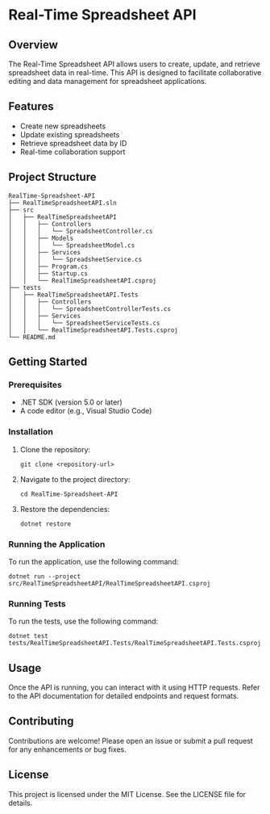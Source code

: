 # Real-Time Spreadsheet API

## Overview
The Real-Time Spreadsheet API allows users to create, update, and retrieve spreadsheet data in real-time. This API is designed to facilitate collaborative editing and data management for spreadsheet applications.

## Features
- Create new spreadsheets
- Update existing spreadsheets
- Retrieve spreadsheet data by ID
- Real-time collaboration support

## Project Structure
```
RealTime-Spreadsheet-API
├── RealTimeSpreadsheetAPI.sln
├── src
│   ├── RealTimeSpreadsheetAPI
│   │   ├── Controllers
│   │   │   └── SpreadsheetController.cs
│   │   ├── Models
│   │   │   └── SpreadsheetModel.cs
│   │   ├── Services
│   │   │   └── SpreadsheetService.cs
│   │   ├── Program.cs
│   │   ├── Startup.cs
│   │   └── RealTimeSpreadsheetAPI.csproj
├── tests
│   ├── RealTimeSpreadsheetAPI.Tests
│   │   ├── Controllers
│   │   │   └── SpreadsheetControllerTests.cs
│   │   ├── Services
│   │   │   └── SpreadsheetServiceTests.cs
│   │   └── RealTimeSpreadsheetAPI.Tests.csproj
└── README.md
```

## Getting Started

### Prerequisites
- .NET SDK (version 5.0 or later)
- A code editor (e.g., Visual Studio Code)

### Installation
1. Clone the repository:
   ```
   git clone <repository-url>
   ```
2. Navigate to the project directory:
   ```
   cd RealTime-Spreadsheet-API
   ```
3. Restore the dependencies:
   ```
   dotnet restore
   ```

### Running the Application
To run the application, use the following command:
```
dotnet run --project src/RealTimeSpreadsheetAPI/RealTimeSpreadsheetAPI.csproj
```

### Running Tests
To run the tests, use the following command:
```
dotnet test tests/RealTimeSpreadsheetAPI.Tests/RealTimeSpreadsheetAPI.Tests.csproj
```

## Usage
Once the API is running, you can interact with it using HTTP requests. Refer to the API documentation for detailed endpoints and request formats.

## Contributing
Contributions are welcome! Please open an issue or submit a pull request for any enhancements or bug fixes.

## License
This project is licensed under the MIT License. See the LICENSE file for details.